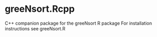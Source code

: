 # greeNsort.Rcpp
C++ companion package for the greeNsort R package
For installation instructions see greeNsort.R
